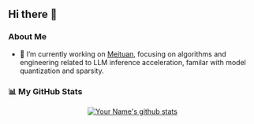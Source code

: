 ## Hi there 👋

<!--
**HandH1998/HandH1998** is a ✨ _special_ ✨ repository because its `README.md` (this file) appears on your GitHub profile.

Here are some ideas to get you started: 
- 🌱 I’m currently learning 
- 😄 Pronouns: ...
- ⚡ Fun fact: ...
- 👯 I’m looking to collaborate on ...
- 🤔 I’m looking for help with ... 
- 💬 Ask me about ... -->

### About Me
- 🔭 I’m currently working on [Meituan](https://www.meituan.com/en-US/about-us), focusing on algorithms and engineering related to LLM inference acceleration, familar with model quantization and sparsity.
<!-- - 💻 I'm lucky to contribute to some open source projects: [SGLang](https://github.com/sgl-project/sglang), [vLLM](https://github.com/vllm-project/vllm), [TorchAO](https://github.com/pytorch/ao), [Megatron-DeepSpeed](https://github.com/deepspeedai/Megatron-DeepSpeed) and [LightSeq](https://github.com/bytedance/lightseq). -->
<!-- - 🚀 I'm proud to build some projects from scratch:
    - [AutoSmoothQuant](https://github.com/AniZpZ/AutoSmoothQuant): An easy-to-use package for implementing SmoothQuant for LLMs.
    - [QQQ](https://github.com/HandH1998/QQQ): QQQ is an innovative and hardware-optimized W4A8 quantization solution for LLMs. -->

<!-- - 📫 Contact: 007aabbcc411@gmail.com
- 📚 Google Scholar: https://scholar.google.com/citations?hl=zh-CN&user=MBR97ZIAAAAJ -->

### 📊 My GitHub Stats

<div align="center">
    <a href="https://github.com/putizi-super">
        <img align="center" src="https://github-readme-stats.vercel.app/api?username=putizi-super&show_icons=true&include_all_commits=true&theme=buefy&hide_border=true" alt="Your Name's github stats" />
    </a>
</div>